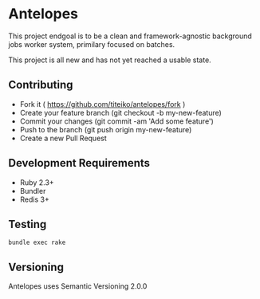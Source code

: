 # Antelopes

This project endgoal is to be a clean and framework-agnostic background jobs worker system,
primilary focused on batches.

This project is all new and has not yet reached a usable state.

## Contributing

* Fork it ( https://github.com/titeiko/antelopes/fork )
* Create your feature branch (git checkout -b my-new-feature)
* Commit your changes (git commit -am 'Add some feature')
* Push to the branch (git push origin my-new-feature)
* Create a new Pull Request

## Development Requirements

* Ruby 2.3+
* Bundler
* Redis 3+

## Testing

```
bundle exec rake
```

## Versioning

Antelopes uses Semantic Versioning 2.0.0
